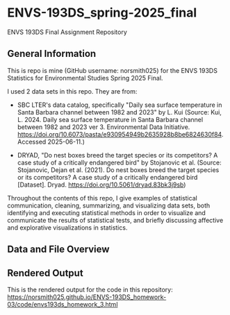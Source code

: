 # ENVS-193DS_spring-2025_final

ENVS 193DS Final Assignment Repository

## General Information

This is repo is mine (GitHub username: norsmith025) for the ENVS 193DS Statistics for Environmental Studies Spring 2025 Final.

I used 2 data sets in this repo. They are from:

-    SBC LTER's data catalog, specifically "Daily sea surface temperature in Santa Barbara channel between 1982 and 2023" by L. Kui (Source: Kui, L. 2024. Daily sea surface temperature in Santa Barbara channel between 1982 and 2023 ver 3. Environmental Data Initiative. <https://doi.org/10.6073/pasta/e930954949b2635928b8be6824630f84>. Accessed 2025-06-11.)

-   DRYAD, "Do nest boxes breed the target species or its competitors? A case study of a critically endangered bird" by Stojanovic et al. (Source: Stojanovic, Dejan et al. (2021). Do nest boxes breed the target species or its competitors? A case study of a critically endangered bird [Dataset]. Dryad. <https://doi.org/10.5061/dryad.83bk3j9sb>)

Throughout the contents of this repo, I give examples of statistical communication, cleaning, summarizing, and visualizing data sets, both identifying and executing statistical methods in order to visualize and communicate the results of statistical tests, and briefly discussing affective and explorative visualizations in statistics.

## Data and File Overview

## Rendered Output

This is the rendered output for the code in this repository:
<https://norsmith025.github.io/ENVS-193DS_homework-03/code/envs193ds_homework_3.html>
